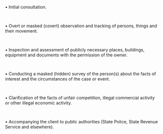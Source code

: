 
• Initial consultation.

<br/>

• Overt or masked (covert) observation and tracking of persons, things and their movement.

<br/>

•  Inspection and assessment of publicly necessary places, buildings, equipment and documents with the permission of the owner.

<br/>

• Conducting a masked (hidden) survey of the person(s) about the facts of interest and the circumstances of the case or event.

<br/>

• Clarification of the facts of unfair competition, illegal commercial activity or other illegal economic activity.

<br/>

• Accompanying the client to public authorities (State Police, State Revenue Service and elsewhere).

